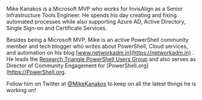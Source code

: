 Mike Kanakos is a Microsoft MVP who works for InvisAlign as a Senior Infrastructure Tools Engineer. He spends his day creating and fixing automated processes while also supporting Azure AD, Active Directory, Single Sign-on and Certificate Services.

Besides being a Microsoft MVP, Mike is an active PowerShell community member and tech blogger who writes about PowerShell, Cloud services, and automation on his blog [www.networkadm.in](https://networkadm.in) . He leads the [Research Triangle PowerShell Users Group](https://rtpsug.com) and also serves as Director of Community Engagement for [PowerShell.org](https://PowerShell.org.

Follow him on Twitter at [@MikeKanakos](https://twitter.com/MikeKanakos) to keep on all the latest things he is working on!